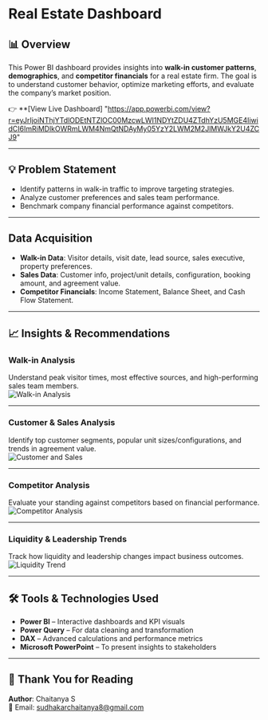 # Real Estate Dashboard

## 📊 Overview

This Power BI dashboard provides insights into **walk-in customer patterns**, **demographics**, and **competitor financials** for a real estate firm. The goal is to understand customer behavior, optimize marketing efforts, and evaluate the company’s market position.

👉 **[View Live Dashboard]
        "https://app.powerbi.com/view?r=eyJrIjoiNThjYTdlODEtNTZlOC00MzcwLWI1NDYtZDU4ZTdhYzU5MGE4IiwidCI6ImRiMDlkOWRmLWM4NmQtNDAyMy05YzY2LWM2M2JlMWJkY2U4ZCJ9" 

---

## 💡 Problem Statement

-  Identify patterns in walk-in traffic to improve targeting strategies.
-  Analyze customer preferences and sales team performance.
-  Benchmark company financial performance against competitors.

---

##  Data Acquisition

- **Walk-in Data**: Visitor details, visit date, lead source, sales executive, property preferences.
- **Sales Data**: Customer info, project/unit details, configuration, booking amount, and agreement value.
- **Competitor Financials**: Income Statement, Balance Sheet, and Cash Flow Statement.

---

## 📈 Insights & Recommendations

###  Walk-in Analysis  
Understand peak visitor times, most effective sources, and high-performing sales team members.  
![Walk-in Analysis](https://github.com/user-attachments/assets/bf28c905-530d-4247-a08c-05b9053586f5)

---

###  Customer & Sales Analysis  
Identify top customer segments, popular unit sizes/configurations, and trends in agreement value.  
![Customer and Sales](https://github.com/user-attachments/assets/313aabaf-d036-43e2-a603-dd9d12f67156)

---

###  Competitor Analysis  
Evaluate your standing against competitors based on financial performance.  
![Competitor Analysis](https://github.com/user-attachments/assets/43384f13-a435-4cf1-9f3f-07b52a7431a2)

---

###  Liquidity & Leadership Trends  
Track how liquidity and leadership changes impact business outcomes.  
![Liquidity Trend](https://github.com/user-attachments/assets/00364910-1645-44cd-8534-9abd4825348e)

---

## 🛠️ Tools & Technologies Used

- **Power BI** – Interactive dashboards and KPI visuals  
- **Power Query** – For data cleaning and transformation  
- **DAX** – Advanced calculations and performance metrics  
- **Microsoft PowerPoint** – To present insights to stakeholders  

---

## 🙏 Thank You for Reading

**Author**: Chaitanya S  
📧 Email: [sudhakarchaitanya8@gmail.com](mailto:sudhakarchaitanya8@gmail.com)



